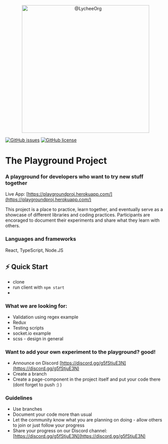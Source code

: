 <p align="center">
<img src="https://res.cloudinary.com/dojmo7vcc/image/upload/v1643878768/pg-logo_khv3vg.png" width="400px" alt="@LycheeOrg"></p>

[![GitHub issues](https://img.shields.io/github/issues/DavidMarom/Playground)](https://github.com/DavidMarom/Playground/issues)
[![GitHub license](https://img.shields.io/github/license/DavidMarom/Playground)](https://github.com/DavidMarom/Playground/blob/master/LICENSE)

# The Playground Project
### A playground for developers who want to try new stuff together

Live App: [https://playgroundproj.herokuapp.com/](https://playgroundproj.herokuapp.com/)

This project is a place to practice, learn together, and eventually serve as a showcase of different libraries and coding practices.
Participants are encoraged to document their experiments and share what they learn with others.

### Languages and frameworks
React, TypeScript, Node.JS

## ⚡ Quick Start
- clone
- run client with `npm start`
- 

### What we are looking for:
- Validation using regex example
- Redux
- Testing scripts
- socket.io example
- scss - design in general

### Want to add your own experiment to the playground? good!
- Announce on Discord [https://discord.gg/g5fStjuE3N](https://discord.gg/g5fStjuE3N)
- Create a branch
- Create a page-component in the project itself and put your code there (dont forget to push :) )

### Guidelines
- Use branches
- Document your code more than usual
- Let the community know what you are planning on doing - allow others to join or just follow your progress
- Share your progress on our Discord channel: [https://discord.gg/g5fStjuE3N](https://discord.gg/g5fStjuE3N)
